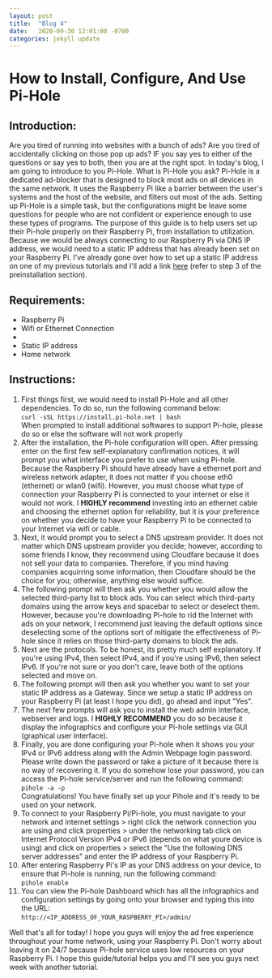 ```yaml
---
layout: post
title:  "Blog 4"
date:   2020-09-30 12:01:00 -0700
categories: jekyll update
---
```

<h1>How to Install, Configure, And Use Pi-Hole</h1>

<h2><b>Introduction:</b></h2>
<p>Are you tired of running into websites with a bunch of ads? Are you tired of accidentally clicking on those pop up ads? IF you say yes to either of the questions or say yes to both, then you are at the right spot. In today's blog, I am going to introduce to you Pi-Hole. What is Pi-Hole you ask? Pi-Hole is a dedicated ad-blocker that is designed to block most ads on all devices in the same network. It uses the Raspberry Pi like a barrier between the user's systems and the host of the website, and filters out most of the ads. Setting up Pi-Hole is a simple task, but the configurations might be leave some questions for  people who are not confident or experience enough to use these types of programs. The purpose of this guide is to help users set up their Pi-hole properly on their Raspberry Pi, from installation to utilization. Because we would be always connecting to our Raspberry Pi via DNS IP address, we would need to a static IP address that has already been set on your Raspberry Pi. I've already gone over how to set up a static IP address on one of my previous tutorials and I'll add a link <a href="https://christopher-der.github.io/jekyll/update/2020/09/22/blog-3.html" alt="Minecraft Server Tutorial (Setting Up Static IP address)">here</a> (refer to step 3 of the preinstallation section).</p>
<h2><b>Requirements:</b></h2>
<ul>
    <li>Raspberry Pi</li>
    <li>Wifi or Ethernet Connection<li>
    <li>Static IP address</li>
    <li>Home network</li>
</ul>
<h2><b>Instructions:</b></h2>
<ol>
    <li>First things first, we would need to install Pi-Hole and all other dependencies. To do so, run the following command below: <br>
    <code>curl -sSL https://install.pi-hole.net | bash</code><br>
    When prompted to install additional softwares to support Pi-hole, please do so or else the software will not work properly </li>
    <li>After the installation, the Pi-hole configuration will open. After pressing enter on the first few self-explanatory confirmation notices, it will prompt you what interface you prefer to use when using Pi-hole. Because the Raspberry Pi should have already have a ethernet port and wireless network adapter, it does not matter if you choose eth0 (ethernet) or wlan0 (wifi). However, you must choose what type of connection your Raspberry Pi is connected to your internet or else it would not work. I <strong>HIGHLY recommend</strong> investing into an ethernet cable and choosing the ethernet option for reliability, but it is your preference on whether you decide to have your Raspberry Pi to be connected to your Internet via wifi or cable.</li>
    <li>Next, it would prompt you to select a DNS upstream provider. It does not matter which DNS upstream provider you decide; however, according to some friends I know, they recommend using Cloudfare because it does not sell your data to companies. Therefore, if you mind having companies acquirring some information, then Cloudfare should be the choice for you; otherwise, anything else would suffice. </li>
    <li>The following prompt will then ask you whether you would allow the selected third-party list to block ads. You can select which third-party domains using the arrow keys and spacebar to select or deselect them. However, because you're downloading Pi-hole to rid the Internet with ads on your network, I recommend just leaving the default options since deselecting some of the options sort of mitigate the effectiveness of Pi-hole since it relies on those third-party domains to block the ads.</li>
    <li>Next are the protocols. To be honest, its pretty much self explanatory. If you're using IPv4, then select IPv4, and if you're using IPv6, then select IPv6. If you're not sure or you don't care, leave both of the options selected and move on.</li>
    <li>The following prompt will then ask you whether you want to set your static IP address as a Gateway. Since we setup a static IP address on your Raspberry Pi (at least I hope you did), go ahead and input "Yes".</li>
    <li>The next few prompts will ask you to install the web admin interface, webserver and logs. I <strong>HIGHLY RECOMMEND</strong> you do so because it display the infographics and configure your Pi-hole settings via GUI (graphical user interface).</li>
    <li>Finally, you are done configuring your Pi-hole when it shows you your IPv4 or IPv6 address along with the Admin Webpage login password. Please write down the password or take a picture of it because there is no way of recovering it. If you do somehow lose your password, you can access the Pi-hole service/server and run the following command:<br>
    <code>pihole -a -p</code><br>
    Congratulations! You have finally set up your Pihole and it's ready to be used on your network.</li> 
    <li>To connect to your Raspberry Pi/Pi-hole, you must navigate to your network and internet settings &gt; right click the network connection you are using and click properties &gt; under the networking tab click on Internet Protocol Version IPv4 or IPv6 (depends on what youre device is using) and click on properties &gt; select the &quot;Use the following DNS server addresses&quot; and enter the IP address of your Raspberry Pi.</li>
    <li> After entering Raspberry Pi's IP as your DNS address on your device, to ensure that Pi-hole is running, run the following command:<br>
    <code>pihole enable</code></li>
    <li>You can view the Pi-hole Dashboard which has all the infographics and configuration settings by going onto your browser and typing this into the URL:<br>
    <code>http://&lt;IP_ADDRESS_OF_YOUR_RASPBERRY_PI&gt;/admin/</code></li>
</ol>
<p>Well that's all for today! I hope you guys will enjoy the ad free experience throughout your home network, using your Raspberry Pi. Don't worry about leaving it on 24/7 because Pi-hole service uses low resources on your Raspberry Pi. I hope this guide/tutorial helps you and I'll see you guys next week with another tutorial.</p>